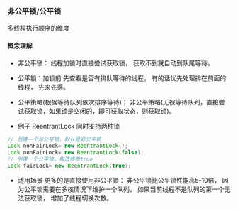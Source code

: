 ### 非公平锁/公平锁
多线程执行顺序的维度

#### 概念理解
+ 非公平锁：
线程加锁时直接尝试获取锁，
获取不到就自动到队尾等待。

+ 公平锁：加锁前
先查看是否有排队等待的线程，
有的话优先处理排在前面的线程，
先来先得。

+ 公平策略(根据等待队列依次排序等待)；
非公平策略(无视等待队列，直接尝试获取锁，如果锁是空闲的，即可获取状态，则获取锁)。

+ 例子
ReentrantLock 同时支持两种锁
```java
// 创建一个非公平锁，默认是非公平锁
Lock nonFairLock= new ReentrantLock();
Lock nonFairLock= new ReentrantLock(false);
// 创建一个公平锁，构造传参true
Lock fairLock= new ReentrantLock(true);
```

+ 适用场景
更多的是直接使用非公平锁：
非公平锁比公平锁性能高5-10倍，
因为公平锁需要在多核情况下维护一个队列，
如果当前线程不是队列的第一个无法获取锁，
增加了线程切换次数。
